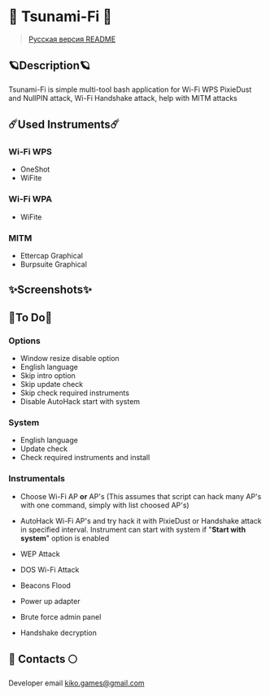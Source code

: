 # 🌌 Tsunami-Fi 🌌
> [Русская версия README](https://github.com/BadKiko/Tsunami-Fi/blob/main/RUS_README.md )
## 🪐Description🪐
Tsunami-Fi is simple multi-tool bash application for Wi-Fi WPS PixieDust and NullPIN attack, Wi-Fi Handshake attack, help with MITM attacks

## ☄️Used Instruments☄️
### Wi-Fi WPS
- OneShot
- WiFite

### Wi-Fi WPA
- WiFite

### MITM 
- Ettercap Graphical
- Burpsuite Graphical

## ✨Screenshots✨

## 💫To Do💫
### Options
- Window resize disable option
- English language
- Skip intro option
- Skip update check
- Skip check required instruments
- Disable AutoHack start with system

### System
- English language
- Update check
- Check required instruments and install

### Instrumentals
- Choose Wi-Fi AP **or** AP's (This assumes that script can hack many AP's with one command, simply with list choosed AP's)

- AutoHack Wi-Fi AP's and try hack it with PixieDust or Handshake attack in specified interval. Instrument can start with system if "**Start with system**" option is enabled

- WEP Attack
- DOS Wi-Fi Attack
- Beacons Flood
- Power up adapter
- Brute force admin panel
- Handshake decryption

## 🌙 Contacts 🌕

Developer email <kiko.games@gmail.com>
